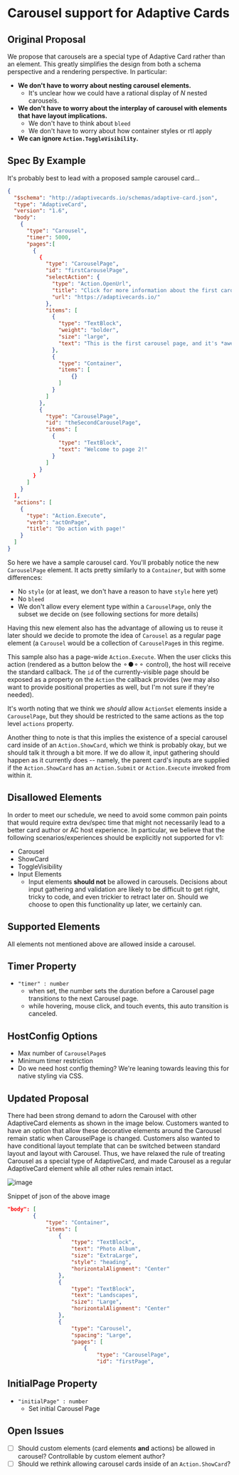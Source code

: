 # Carousel support for Adaptive Cards

## Original Proposal
We propose that carousels are a special type of Adaptive Card rather than an element. This greatly simplifies the design from both a schema perspective and a rendering perspective. In particular:
* **We don't have to worry about nesting carousel elements.**
  * It's unclear how we could have a rational display of *N* nested carousels.
* **We don't have to worry about the interplay of carousel with elements that have layout implications.**
  * We don't have to think about `bleed`
  * We don't have to worry about how container styles or rtl apply
* **We can ignore `Action.ToggleVisibility`.**

## Spec By Example
It's probably best to lead with a proposed sample carousel card...

```json
{
  "$schema": "http://adaptivecards.io/schemas/adaptive-card.json", 
  "type": "AdaptiveCard",
  "version": "1.6",
  "body": 
    {
      "type": "Carousel",
      "timer": 5000,
      "pages":[
        {
          {
            "type": "CarouselPage",
            "id": "firstCarouselPage",
            "selectAction": {
              "type": "Action.OpenUrl",
              "title": "Click for more information about the first carousel page!",
              "url": "https://adaptivecards.io/"
            },
            "items": [
              {
                "type": "TextBlock",
                "weight": "bolder",
                "size": "large",
                "text": "This is the first carousel page, and it's *awesome*!"
              },
              {
                "type": "Container",
                "items": [
                    {}
                ]
              }
            ]
          },
          {
            "type": "CarouselPage",
            "id": "theSecondCarouselPage",
            "items": [
              {
                "type": "TextBlock",
                "text": "Welcome to page 2!"
              }
            ]
          }
        }
      ]
    }
  ],
  "actions": [
    {
      "type": "Action.Execute",
      "verb": "actOnPage",
      "title": "Do action with page!"
    }
  ]
}
```

So here we have a sample carousel card. You'll probably notice the new `CarouselPage` element. It acts pretty similarly to a `Container`, but with some differences:
* No `style` (or at least, we don't have a reason to have `style` here yet)
* No `bleed`
* We don't allow every element type within a `CarouselPage`, only the subset we decide on (see following sections for more details)

Having this new element also has the advantage of allowing us to reuse it later should we decide to promote the idea of `Carousel` as a regular page element (a `Carousel` would be a collection of `CarouselPage`s in this regime.

This sample also has a page-wide `Action.Execute`. When the user clicks this action (rendered as a button below the ⚬●⚬⚬ control), the host will receive the standard callback. The `id` of the currently-visible page should be exposed as a property on the `Action` the callback provides (we may also want to provide positional properties as well, but I'm not sure if they're needed).

It's worth noting that we think we *should* allow `ActionSet` elements inside a `CarouselPage`, but they should be restricted to the same actions as the top level `actions` property.

Another thing to note is that this implies the existence of a special carousel card inside of an `Action.ShowCard`, which we think is probably okay, but we should talk it through a bit more. If we do allow it, input gathering should happen as it currently does -- namely, the parent card's inputs are supplied if the `Action.ShowCard` has an `Action.Submit` or `Action.Execute` invoked from within it.

## Disallowed Elements

In order to meet our schedule, we need to avoid some common pain points that would require extra dev/spec time that might not necessarily lead to a better card author or AC host experience. In particular, we believe that the following scenarios/experiences should be explicitly not supported for v1:

* Carousel
* ShowCard
* ToggleVisibility
* Input Elements
  * Input elements **should not** be allowed in carousels. Decisions about input gathering and validation are likely to be difficult to get right, tricky to code, and even trickier to retract later on. Should we choose to open this functionality up later, we certainly can.

## Supported Elements

All elements not mentioned above are allowed inside a carousel.

## Timer Property
* `"timer" : number`
  * when set, the number sets the duration before a Carousel page transitions to the next Carousel page.
  * while hovering, mouse click, and touch events, this auto transition is canceled.

## HostConfig Options
* Max number of `CarouselPage`s
* Minimum timer restriction
* Do we need host config theming? We're leaning towards leaving this for native styling via CSS.

## Updated Proposal 
There had been strong demand to adorn the Carousel with other AdaptiveCard elements as shown in the image below. 
Customers wanted to have an option that allow these decorative elements around the Carousel remain static when CarouselPage is changed.
Customers also wanted to have conditional layout template that can be switched between standard layout and layout with Carousel. 
Thus, we have relaxed the rule of treating Carousel as a special type of AdaptiveCard, and made Carousel as a regular AdaptiveCard element while all other rules remain intact.

![image](https://user-images.githubusercontent.com/4112696/183519757-156a18a9-73e7-47d9-8e00-ad84d0070f99.png)

Snippet of json of the above image
```json
"body": [
		{
			"type": "Container",
			"items": [
				{
					"type": "TextBlock",
					"text": "Photo Album",
					"size": "ExtraLarge",
					"style": "heading",
					"horizontalAlignment": "Center"
				},
				{
					"type": "TextBlock",
					"text": "Landscapes",
					"size": "Large",
					"horizontalAlignment": "Center"
				},
				{
					"type": "Carousel",
					"spacing": "Large",
					"pages": [
						{
							"type": "CarouselPage",
							"id": "firstPage",
```

## InitialPage Property
* `"initialPage" : number`
  * Set initial Carousel Page

## Open Issues

- [ ] Should custom elements (card elements **and** actions) be allowed in carousel? Controllable by custom element author?
- [ ] Should we rethink allowing carousel cards inside of an `Action.ShowCard`?
